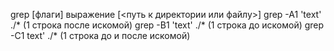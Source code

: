 grep [флаги] выражение [<путь к директории или файлу>]
grep -A1 'text' ./* (1 строка после искомой)
grep -B1 'text' ./* (1 строка до искомой)
grep -C1 text' ./* (1 строка до и после искомой)